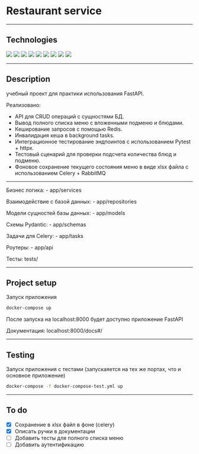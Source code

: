 # Restaurant service

---

## Technologies
[<img src="https://img.shields.io/badge/Python-3776AB?style=for-the-badge&logo=python&logoColor=white"/>](https://docs.python.org/3.11/)
[<img src="https://img.shields.io/badge/FastAPI-009688?style=for-the-badge&logo=fastapi&logoColor=white"/>](https://fastapi.tiangolo.com)
[<img src="https://img.shields.io/badge/sqlalchemy-CC2927?style=for-the-badge"/>](https://www.sqlalchemy.org)
[<img src="https://img.shields.io/badge/pytest-0A9EDC?style=for-the-badge&logo=pytest&logoColor=white"/>](https://docs.pytest.org/en/7.4.x/)
[<img src="https://img.shields.io/badge/postgresql-4169E1?style=for-the-badge&logo=postgresql&logoColor=white"/>](https://www.postgresql.org)
[<img src="https://img.shields.io/badge/redis-DC382D?style=for-the-badge&logo=redis&logoColor=white"/>](https://redis.io)
[<img src="https://img.shields.io/badge/celery-37814A?style=for-the-badge&logo=celery&logoColor=white"/>](https://docs.celeryq.dev/en/stable/)
[<img src="https://img.shields.io/badge/rabbitmq-FF6600?style=for-the-badge&logo=rabbitmq&logoColor=white"/>](https://www.rabbitmq.com)
[<img src="https://img.shields.io/badge/docker-2496ED?style=for-the-badge&logo=docker&logoColor=white"/>](https://www.docker.com)

---

## Description
учебный проект для практики использования FastAPI.

Реализовано:
- API для CRUD операций с сущностями БД.
- Вывод полного списка меню с вложенными подменю и блюдами.
- Кеширование запросов с помощью Redis.
- Инвалидация кеша в background tasks.
- Интеграционное тестирование эндпоинтов с использованием Pytest + httpx.
- Тестовый сценарий для проверки подсчета количества блюд и подменю.
- Фоновое сохранение текущего состояния меню в виде xlsx файла с использованием Celery + RabbitMQ

---

Бизнес логика: - app/services

Взаимодействие с базой данных: - app/repositories

Модели сущностей базы данных: - app/models

Схемы Pydantic: - app/schemas

Задачи для Celery: -  app/tasks

Роутеры: - app/api

Тесты: tests/

---

## Project setup

Запуск приложения
```sh
docker-compose up
```
После запуска на localhost:8000 будет доступно приложение FastAPI

Документация: localhost:8000/docs#/

---

## Testing

Запуск приложения с тестами (запускаяется на тех же портах, что и основное приложение)
```sh
docker-compose -f docker-compose-test.yml up
```

---

## To do
- [X] Сохранение в xlsx файл в фоне (celery)
- [X] Описать ручки в документации
- [ ] Добавить тесты для полного списка меню
- [ ] Добавить аутентификацию

